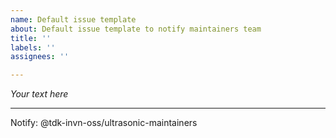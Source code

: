 ```yaml
---
name: Default issue template
about: Default issue template to notify maintainers team
title: ''
labels: ''
assignees: ''

---
```


_Your text here_

---
Notify: @tdk-invn-oss/ultrasonic-maintainers
